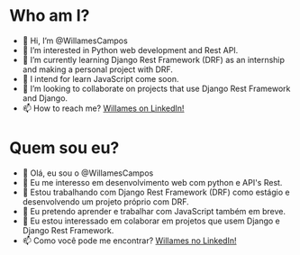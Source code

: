 
# Who am I?
- 👋 Hi, I’m @WillamesCampos
- 👀 I’m interested in Python web development and Rest API.
- 🌱 I’m currently learning Django Rest Framework (DRF) as an internship and making a personal project with DRF.
- :notebook: I intend for learn JavaScript come soon.
- 💞️ I’m looking to collaborate on projects that use Django Rest Framework and Django.
- 📫 How to reach me? [Willames on LinkedIn!](https://www.linkedin.com/in/willames-de-jesus-campos-977744116/)

# Quem sou eu?
- 👋 Olá, eu sou o @WillamesCampos
- 👀 Eu me interesso em desenvolvimento web com python e API's Rest.
- 🌱 Estou trabalhando com Django Rest Framework (DRF) como estágio e desenvolvendo um projeto próprio com DRF.
- :notebook: Eu pretendo aprender e trabalhar com JavaScript também em breve.
- 💞️ Eu estou interessado em colaborar em projetos que usem Django e Django Rest Framework.
- 📫 Como você pode me encontrar? [Willames no LinkedIn!](https://www.linkedin.com/in/willames-de-jesus-campos-977744116/)

<!---
WillamesCampos/WillamesCampos is a ✨ special ✨ repository because its `README.md` (this file) appears on your GitHub profile.
You can click the Preview link to take a look at your changes.
--->
